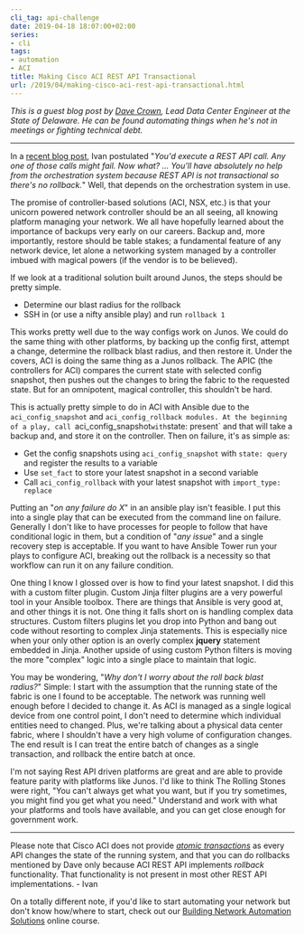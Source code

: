 ```yaml
---
cli_tag: api-challenge
date: 2019-04-18 18:07:00+02:00
series:
- cli
tags:
- automation
- ACI
title: Making Cisco ACI REST API Transactional
url: /2019/04/making-cisco-aci-rest-api-transactional.html
---
```

*This is a guest blog post by [Dave Crown](https://twitter.com/_davecrown), Lead Data Center Engineer at the State of Delaware. He can be found automating things when he\'s not in meetings or fighting technical debt.*

---

In a [recent blog post](http://blog.ipspace.net/2019/04/rest-api-is-not-transactional.html), Ivan postulated "*You'd execute a REST API call. Any one of those calls might fail. Now what? \... You'll have absolutely no help from the orchestration system because REST API is not transactional so there's no rollback.*" Well, that depends on the orchestration system in use.

The promise of controller-based solutions (ACI, NSX, etc.) is that your unicorn powered network controller should be an all seeing, all knowing platform managing your network. We all have hopefully learned about the importance of backups very early on our careers. Backup and, more importantly, restore should be table stakes; a fundamental feature of any network device, let alone a networking system managed by a controller imbued with magical powers (if the vendor is to be believed).
<!--more-->
If we look at a traditional solution built around Junos, the steps should be pretty simple.

-   Determine our blast radius for the rollback
-   SSH in (or use a nifty ansible play) and run `rollback 1`

This works pretty well due to the way configs work on Junos. We could do the same thing with other platforms, by backing up the config first, attempt a change, determine the rollback blast radius, and then restore it. Under the covers, ACI is doing the same thing as a Junos rollback. The APIC (the controllers for ACI) compares the current state with selected config snapshot, then pushes out the changes to bring the fabric to the requested state. But for an omnipotent, magical controller, this shouldn't be hard.

This is actually pretty simple to do in ACI with Ansible due to the `aci_config_snapshot` and `aci_config_rollback modules. At the beginning of a play, call `aci_config_snapshot` with `state: present` and that will take a backup and, and store it on the controller. Then on failure, it's as simple as:

-   Get the config snapshots using `aci_config_snapshot` with `state: query` and register the results to a variable
-   Use `set_fact` to store your latest snapshot in a second variable
-   Call `aci_config_rollback` with your latest snapshot with `import_type: replace`

Putting an "*on any failure do X*" in an ansible play isn't feasible. I put this into a single play that can be executed from the command line on failure. Generally I don't like to have processes for people to follow that have conditional logic in them, but a condition of "*any issue*" and a single recovery step is acceptable. If you want to have Ansible Tower run your plays to configure ACI, breaking out the rollback is a necessity so that workflow can run it on any failure condition.

One thing I know I glossed over is how to find your latest snapshot. I did this with a custom filter plugin. Custom Jinja filter plugins are a very powerful tool in your Ansible toolbox. There are things that Ansible is very good at, and other things it is not. One thing it falls short on is handling complex data structures. Custom filters plugins let you drop into Python and bang out code without resorting to complex Jinja statements. This is especially nice when your only other option is an overly complex **jquery** statement embedded in Jinja. Another upside of using custom Python filters is moving the more "complex" logic into a single place to maintain that logic.

You may be wondering, "*Why don't I worry about the roll back blast radius?*" Simple: I start with the assumption that the running state of the fabric is one I found to be acceptable. The network was running well enough before I decided to change it. As ACI is managed as a single logical device from one control point, I don't need to determine which individual entities need to changed. Plus, we're talking about a physical data center fabric, where I shouldn't have a very high volume of configuration changes. The end result is I can treat the entire batch of changes as a single transaction, and rollback the entire batch at once.

I'm not saying Rest API driven platforms are great and are able to provide feature parity with platforms like Junos. I'd like to think The Rolling Stones were right, "You can't always get what you want, but if you try sometimes, you might find you get what you need." Understand and work with what your platforms and tools have available, and you can get close enough for government work.

---

Please note that Cisco ACI does not provide [*atomic transactions*](https://en.wikipedia.org/wiki/ACID_(computer_science)) as every API changes the state of the running system, and that you can do rollbacks mentioned by Dave only because ACI REST API implements *rollback* functionality. That functionality is not present in most other REST API implementations. - Ivan

On a totally different note, if you'd like to start automating your network but don't know how/where to start, check out our [Building Network Automation Solutions](https://www.ipspace.net/Building_Network_Automation_Solutions) online course.
